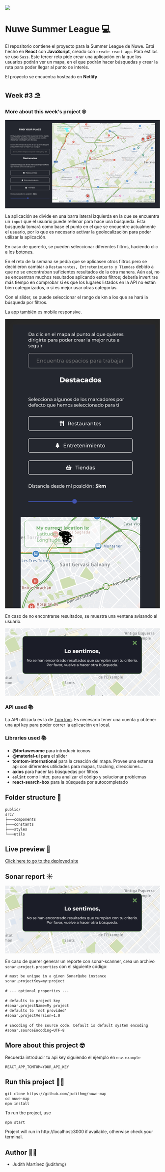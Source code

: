 <img src="https://nuwe.io/_next/image?url=%2Flogo_color.png&w=64&q=75"/>

# Nuwe Summer League 💻

El repositorio contiene el proyecto para la Summer League de Nuwe. Está hecho en **React** con **JavaScript**, creado con `create-react-app`. Para estilos se uso `Sass`. Este tercer reto pide crear una aplicación en la que los usuarios podrán ver un mapa, en el que podrán hacer búsquedas y crear la ruta para poder llegar al punto de interés.

El proyecto se encuentra hosteado en **Netlify**

## Week #3 ⛱

### More about this week's project 🤓

<img src="https://github.com/judithmg/nuwe-map/blob/main/public/map.png?raw=true"/>

La aplicación se divide en una barra lateral izquierda en la que se encuentra un `input` que el usuario puede rellenar para hace una búsqueda. Esta búsqueda tomará como base el punto en el que se encuentre actualmente el usuario, por lo que es necesario activar la geolocalización para poder utilizar la aplicación.

En caso de quererlo, se pueden seleccionar diferentes filtros, haciendo clic a los botones.

En el reto de la semana se pedía que se aplicasen otros filtros pero se decidieron cambiar a `Restaurantes, Entretenimiento y Tiendas` debido a que no se encontraban suficientes resultados de la otra manera. Aún así, no se encuentran muchos resultados aplicando estos filtros; debería invertirse más tiempo en comprobar si es que los lugares listados en la API no están bien categorizados, o si es mejor usar otras categorías.

Con el slider, se puede seleccionar el rango de km a los que se hará la búsqueda por filtros.

La app también es mobile responsive.

<img src="https://github.com/judithmg/nuwe-map/blob/main/public/mobile.png?raw=true"/>

En caso de no encontrarse resultados, se muestra una ventana avisando al usuario.

<img src="https://github.com/judithmg/nuwe-map/blob/main/public/notf.png?raw=true"/>

### API used 📚

La API utilizada es la de [TomTom](https://developer.tomtom.com/). Es necesario tener una cuenta y obtener una api key para poder correr la aplicación en local.

### Libraries used 📚

- **@fortawesome** para introducir iconos
- **@material-ui** para el slider
- **tomtom-international** para la creación del mapa. Provee una extensa api con diferentes utilidades para mapas, tracking, direcciones...
- **axios** para hacer las búsquedas por filtros
- **`eslint`** como linter, para analizar el código y solucionar problemas
- **react-search-box** para la búsqueda por autocompletado

## Folder structure 📁

```
public/
src/
├───components
├───constants
├───styles
└───utils
```

## Live preview 📳

[Click here to go to the deployed site](https://nuwe-map.netlify.app)

## Sonar report ☀

<img src="https://github.com/judithmg/nuwe-map/blob/main/public/sonar.png?raw=true"/>

En caso de querer generar un reporte con sonar-scanner, crea un archivo `sonar-project.properties` con el siguiente código:

```
# must be unique in a given SonarQube instance
sonar.projectKey=my:project

# --- optional properties ---

# defaults to project key
#sonar.projectName=My project
# defaults to 'not provided'
#sonar.projectVersion=1.0

# Encoding of the source code. Default is default system encoding
#sonar.sourceEncoding=UTF-8
```

## More about this project 🤓

Recuerda introducir tu api key siguiendo el ejemplo en `env.example`

```
REACT_APP_TOMTOM=YOUR_API_KEY
```

## Run this project 🏃‍♀️

```
git clone https://github.com/judithmg/nuwe-map
cd nuwe-map
npm install
```

To run the project, use

```
npm start
```

Project will run in http://localhost:3000 if available, otherwise check your terminal.

## Author 👩‍💻

- Judith Martínez (judithmg)
